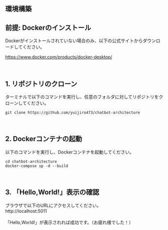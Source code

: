 ## 環境構築

<h2>前提: Dockerのインストール</h2>
Dockerがインストールされていない場合のみ、以下の公式サイトからダウンロードしてください。

https://www.docker.com/products/docker-desktop/

<br>

<h2>1. リポジトリのクローン</h2>
ターミナルで以下のコマンドを実行し、任意のフォルダに対してリポジトリをクローンしてください。

```
git clone https://github.com/yuijiro473/chatbot-architecture
```

<br>

<h2>2. Dockerコンテナの起動</h2>
以下のコマンドを実行し、Dockerコンテナを起動してください。

```
cd chatbot-architecture
docker-compose up -d --build
```

<br>

<h2>3. 「Hello,World!」表示の確認</h2>
ブラウザで以下のURLにアクセスしてください。   
<br>
http://localhost:5011
<br><br>
「Hello,World!」が表示されれば成功です。（お疲れ様でした！）
